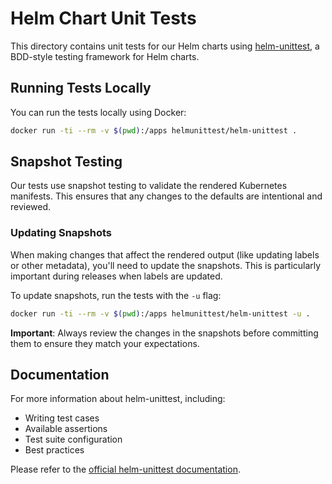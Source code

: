 # Helm Chart Unit Tests

This directory contains unit tests for our Helm charts using [helm-unittest](https://github.com/helm-unittest/helm-unittest), a BDD-style testing framework for Helm charts.

## Running Tests Locally

You can run the tests locally using Docker:

```bash
docker run -ti --rm -v $(pwd):/apps helmunittest/helm-unittest .
```

## Snapshot Testing

Our tests use snapshot testing to validate the rendered Kubernetes manifests. This ensures that any changes to the defaults are intentional and reviewed.

### Updating Snapshots

When making changes that affect the rendered output (like updating labels or other metadata), you'll need to update the snapshots. This is particularly important during releases when labels are updated.

To update snapshots, run the tests with the `-u` flag:

```bash
docker run -ti --rm -v $(pwd):/apps helmunittest/helm-unittest -u .
```

**Important**: Always review the changes in the snapshots before committing them to ensure they match your expectations.

## Documentation

For more information about helm-unittest, including:
- Writing test cases
- Available assertions
- Test suite configuration
- Best practices

Please refer to the [official helm-unittest documentation](https://github.com/helm-unittest/helm-unittest).
